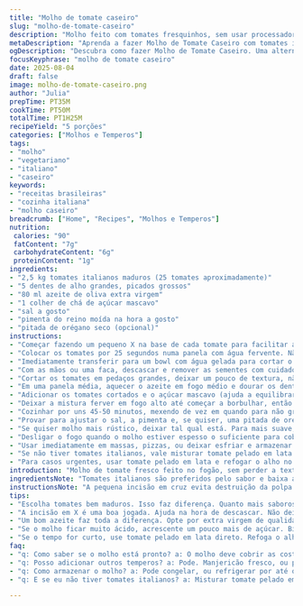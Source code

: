 ```yaml
---
title: "Molho de tomate caseiro"
slug: "molho-de-tomate-caseiro"
description: "Molho feito com tomates fresquinhos, sem usar processador, valorizando textura rústica e sabor natural. Usa tomates tipo italiana e alho fresco, refogado em azeite até engrossar no fogo baixo. Ajuda evitar acidez e lembra molho feito à mão como nas cozinhas brasileiras. Ideal para massas, pizzas e pratos vegetarianos, sem glúten, laticínios ou ovos. Serve bastante, temperado só no final pra ajustar sal e pimenta conforme gosto. Técnica ancestral que agarra o aroma e a cor do tomate no ponto certo."
metaDescription: "Aprenda a fazer Molho de Tomate Caseiro com tomates italianos e alho. Receitas autênticas que trazem sabor e textura rústica para sua cozinha."
ogDescription: "Descubra como fazer Molho de Tomate Caseiro. Uma alternativa simples e deliciosa para massas, pizzas e pratos vegetarianos."
focusKeyphrase: "molho de tomate caseiro"
date: 2025-08-04
draft: false
image: molho-de-tomate-caseiro.png
author: "Julia"
prepTime: PT35M
cookTime: PT50M
totalTime: PT1H25M
recipeYield: "5 porções"
categories: ["Molhos e Temperos"]
tags:
- "molho"
- "vegetariano"
- "italiano"
- "caseiro"
keywords:
- "receitas brasileiras"
- "cozinha italiana"
- "molho caseiro"
breadcrumb: ["Home", "Recipes", "Molhos e Temperos"]
nutrition: 
 calories: "90"
 fatContent: "7g"
 carbohydrateContent: "6g"
 proteinContent: "1g"
ingredients:
- "2,5 kg tomates italianos maduros (25 tomates aproximadamente)"
- "5 dentes de alho grandes, picados grossos"
- "80 ml azeite de oliva extra virgem"
- "1 colher de chá de açúcar mascavo"
- "sal a gosto"
- "pimenta do reino moída na hora a gosto"
- "pitada de orégano seco (opcional)"
instructions:
- "Começar fazendo um pequeno X na base de cada tomate para facilitar a retirada da casca."
- "Colocar os tomates por 25 segundos numa panela com água fervente. Não exagerar no tempo, só até a pele estourar um pouco."
- "Imediatamente transferir para um bowl com água gelada para cortar o cozimento e facilitar na hora de tirar a pele."
- "Com as mãos ou uma faca, descascar e remover as sementes com cuidado para evitar acidez indesejada no molho."
- "Cortar os tomates em pedaços grandes, deixar um pouco de textura, não precisa virar um purê."
- "Em uma panela média, aquecer o azeite em fogo médio e dourar os dentes de alho picados mexendo sempre para não queimar – o aroma já avisa quando está na hora de seguir."
- "Adicionar os tomates cortados e o açúcar mascavo (ajuda a equilibrar a acidez e realça a doçura natural). Misturar bem."
- "Deixar a mistura ferver em fogo alto até começar a borbulhar, então reduzir para fogo baixo, mantendo um leve borbulhar que tenha ritmo, sem pressa."
- "Cozinhar por uns 45-50 minutos, mexendo de vez em quando para não grudar no fundo da panela. O molhinho começa a encorpar, a cor fica mais intensa – textura diz muito aqui."
- "Provar para ajustar o sal, a pimenta e, se quiser, uma pitada de orégano para um toque herbal, coisa simples, nada que encubra o tomate."
- "Se quiser molho mais rústico, deixar tal qual está. Para mais suave, pode amassar com o pegador de batatas antes de desligar o fogo. Não recomendo liquidificador, perde a alma do molho."
- "Desligar o fogo quando o molho estiver espesso o suficiente para cobrir as costas de uma colher sem escorrer rápido. Nem duro nem aguado."
- "Usar imediatamente em massas, pizzas, ou deixar esfriar e armazenar refrigerado por até 4 dias ou congelar."
- "Se não tiver tomates italianos, vale misturar tomate pelado em lata (sem tempero) para garantir doçura, mas frescos são melhor. O alho pode ser substituído por chalotas ou cebolas finamente picadas, muda o sabor mas funciona."
- "Para casos urgentes, usar tomate pelado em lata e refogar o alho no azeite, depois juntar o tomate direto para ganhar tempo, mas é outra história."
introduction: "Molho de tomate fresco feito no fogão, sem perder a textura e o sabor natural do fruto. Quem cozinha sabe que abrir mão do robot faz o molho ganhar alma, textura mais artesanal e controle fino. Tomates italianos são protagonistas por serem mais carnudos e menos aquosos, reduzindo aquela aguada chata. Cozinhar devagar permite liberar os açúcares naturais e tirar a acidez que incomoda sem usar conservantes ou produtos industrializados. O alho na medida certa aparece perfumando tudo, junto do azeite generoso para um molho que gruda na massa. Recorrer ao açúcar mascavo é truque simples e antigo para evitar amargor, especialmente se tomates ainda não estiverem nos seus 100%. A textura deve estar firme mas suculenta, nada de virar caldo."
ingredientsNote: "Tomates italianos são preferidos pelo sabor e baixa acidez. Se usar outros tipos, ajustes no tempo de cozimento podem ser necessários para reduzir água e acidez. O alho deve ser fresco e picado grosseiramente para liberar aroma sem virar pasta amarga – evite triturar. Azeite deve ser de qualidade, pois influencia diretamente no sabor final; um azeite vegetal ou óleo de girassol enfraquece o perfil do molho. O açúcar mascavo pode ser omitido, mas ajuda a balancear acidez em tomates menos maduros. Sal e pimenta só no fim para não interferir na cocção e sabor do tomate. Orégano é opcional e fresco, só pra quem gosta do cheirinho herbal, mas não é tradicional estrita."
instructionsNote: "A pequena incisão em cruz evita destruição da polpa na fervura e facilita na retirada da pele. Água congelada para choque térmico evita cozimento excessivo, mantendo firmeza do tomate. Pelar é fundamental pra textura e evitar pedaços muito duros. Cortar os tomates em pedaços grandes evita excesso de liquefação e mantém textura na medida. Refogar o alho antes libera aroma, essencial para camada de sabor. Cozinhar em fogo baixo é arte: fogo alto perde líquido rápido demais e cozinha desigual, fogo baixo prolonga extração de sabores. Mexer com colher de pau de vez em quando evita que grude e queime. Textura ao final é como ponto de molho: deve cobrir as costas da colher, criando uma película, sem escorrer rápido demais. Provar é a melhor técnica para ajustar sal e pimenta. Se molho estiver muito ácido, um pouco mais de açúcar ou um toque de bicarbonato na pausa funcionam. Nem sempre é sobre tempo, é sobre sentir."
tips:
- "Escolha tomates bem maduros. Isso faz diferença. Quanto mais saborosos, melhor o molho. Tomates italianos são carnudos, menos água. Se não tiver, vá de pelado em lata sem tempero. Alho fresco é essencial; evite o em pó."
- "A incisão em X é uma boa jogada. Ajuda na hora de descascar. Não deixe os tomates na água fervente por muito tempo. O choque térmico, com água gelada, é importante. Mantém a textura, evita que cozinhem demais."
- "Um bom azeite faz toda a diferença. Opte por extra virgem de qualidade. O sabor realça o molho. Evite óleos vegetais. O açúcar mascavo, mesmo sendo opcional, equilibra acidez. Mas com tomates bem maduros, pode pular isso."
- "Se o molho ficar muito ácido, acrescente um pouco mais de açúcar. Bicarbonato é outra alternativa. Trabalhe sempre o sal e a pimenta ao final. Assim, não interfere na cocção. Textura é tudo. Deve grudar na colher; não escorregar."
- "Se o tempo for curto, use tomate pelado em lata direto. Refoga o alho antes de colocar o tomate. Isso facilita, mas não vai ter o mesmo sabor do molho fresco, claro. Cozinhar em fogo baixo é arte. Não apresse."
faq:
- "q: Como saber se o molho está pronto? a: O molho deve cobrir as costas da colher. Textura bem espessa. Observe a cor; deve estar intensa. Siga sua intuição."
- "q: Posso adicionar outros temperos? a: Pode. Manjericão fresco, ou pimenta calabresa vão bem. Mas cuidado para não sobrecarregar o sabor do tomate. Simplicidade é chave."
- "q: Como armazenar o molho? a: Pode congelar, ou refrigerar por até quatro dias. Se congelar, use potes herméticos. Não armazene demais; sempre melhor fresco."
- "q: E se eu não tiver tomates italianos? a: Misturar tomate pelado em lata é uma opção. Mas, frescos são sempre melhores. Ajuste o tempo de cozimento para não ficar aguado."

---
```

